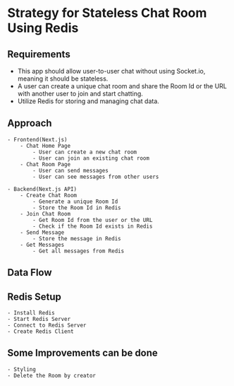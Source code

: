 # Strategy for Stateless Chat Room Using Redis

## Requirements
 - This app should allow user-to-user chat without using Socket.io, meaning it should be stateless.
 - A user can create a unique chat room and share the Room Id or the URL with another user to join and start chatting.
 - Utilize Redis for storing and managing chat data.

## Approach
    - Frontend(Next.js)
        - Chat Home Page
            - User can create a new chat room
            - User can join an existing chat room
        - Chat Room Page
            - User can send messages
            - User can see messages from other users

    - Backend(Next.js API)
        - Create Chat Room
            - Generate a unique Room Id
            - Store the Room Id in Redis
        - Join Chat Room
            - Get Room Id from the user or the URL
            - Check if the Room Id exists in Redis
        - Send Message
            - Store the message in Redis
        - Get Messages
            - Get all messages from Redis


## Data Flow 



## Redis Setup
    - Install Redis
    - Start Redis Server
    - Connect to Redis Server
    - Create Redis Client


## Some Improvements can be done

    - Styling
    - Delete the Room by creator